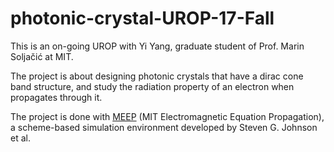 # photonic-crystal-UROP-17-Fall
This is an on-going UROP with Yi Yang, graduate student of Prof. Marin Soljačić at MIT.

The project is about designing photonic crystals that have a dirac cone band structure, and study the radiation property of an electron when propagates through it.

The project is done with [MEEP](https://meep.readthedocs.io/en/latest/) (MIT Electromagnetic Equation Propagation), a scheme-based simulation environment developed by Steven G. Johnson et al.
